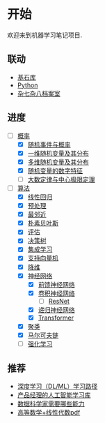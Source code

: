# 开始

欢迎来到机器学习笔记项目.

## 联动

- [基石库](https://gk.ricolxwz.de)
- [Python](https://py.ricolxwz.de)
- [杂七杂八档案室](https://misc.ricolxwz.de)

## 进度

- [ ] [概率](/probability/)
    - [x] [随机事件与概率](/probability/random-event-and-probability)
    - [x] [一维随机变量及其分布](/probability/one-dimensional-random-variable-distribution)
    - [x] [多维随机变量及其分布](/probability/multi-dimensional-random-variable-distribution)
    - [x] [随机变量的数字特征](/probability/numerical-characteristics-of-random-variable)
    - [ ] [大数定律与中心极限定理](/probability/large-number-central-limit-theorem)
- [ ] [算法](/algorithm/)
    - [x] [线性回归](/algorithm/linear-regression)
    - [x] [预处理](/algorithm/preprocessing)
    - [x] [最邻近](/algorithm/knn)
    - [x] [朴素贝叶斯](/algorithm/naive-bayes)
    - [x] [评估](/algorithm/evaluation)
    - [x] [决策树](/algorithm/decision-tree)
    - [x] [集成学习](/algorithm/ensemble-learning)
    - [x] [支持向量机](/algorithm/svm)
    - [x] [降维](/algorithm/dimensional-reduction)
    - [x] [神经网络](/algorithm/neural-network)
        - [x] [前馈神经网络](/algorithm/neural-network/fnn)
        - [x] [卷积神经网络](/algorithm/neural-network/cnn)
            - [ ] [ResNet](/algorithm/neural-network/cnn/resnet)
        - [x] [递归神经网络](/algorithm/neural-network/rnn)
        - [x] [Transformer](/algorithm/neural-network/transformer)
    - [x] [聚类](/algorithm/clustering)
    - [x] [马尔可夫链](/algorithm/markov-chain)
    - [ ] [强化学习](/algorithm/reinforcement-learning)

## 推荐

- [深度学习（DL/ML）学习路径](https://github.com/loveunk/machine-learning-deep-learning-notes/tree/master?tab=readme-ov-file)
- [产品经理的人工智能学习库](https://easyai.tech/)
- [数据科学家需要哪些能力](https://cn.linkedin.com/pulse/%E6%95%B0%E6%8D%AE%E7%A7%91%E5%AD%A6%E5%AE%B6%E9%9C%80%E8%A6%81%E5%93%AA%E4%BA%9B%E8%83%BD%E5%8A%9B-song-xue)
- [高等数学+线性代数pdf](https://drive.google.com/file/d/1uJUmy7Oq01kbhPDJRsWitrzaWtva4A9F/view?usp=sharing)
